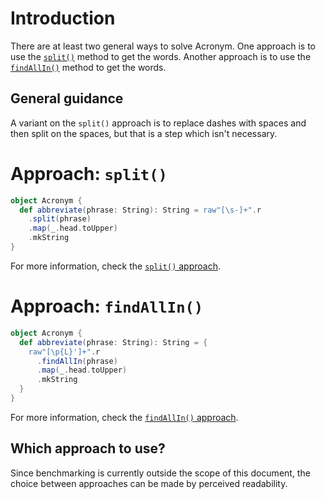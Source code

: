 # Introduction

There are at least two general ways to solve Acronym.
One approach is to use the [`split()`][split] method to get the words.
Another approach is to use the [`findAllIn()`][findallin] method to get the words.

## General guidance

A variant on the `split()` approach is to replace dashes with spaces and then split on the spaces, but that is a step
which isn't necessary.

# Approach: `split()`

```scala
object Acronym {
  def abbreviate(phrase: String): String = raw"[\s-]+".r
    .split(phrase)
    .map(_.head.toUpper)
    .mkString
}
```

For more information, check the [`split()` approach][approach-split].

# Approach: `findAllIn()`

```scala
object Acronym {
  def abbreviate(phrase: String): String = {
    raw"[\p{L}']+".r
      .findAllIn(phrase)
      .map(_.head.toUpper)
      .mkString
  }
}
```

For more information, check the [`findAllIn()` approach][approach-findallin].

## Which approach to use?

Since benchmarking is currently outside the scope of this document, the choice between approaches can be made by perceived readability.

[split]: https://www.scala-lang.org/api/2.12.7/scala/util/matching/Regex.html#split(toSplit:CharSequence):Array[String]
[findallin]: https://www.scala-lang.org/api/2.12.7/scala/util/matching/Regex.html#findAllIn(source:CharSequence):scala.util.matching.Regex.MatchIterator
[approach-split]: https://exercism.org/tracks/scala/exercises/acronym/approaches/split
[approach-findallin]: https://exercism.org/tracks/scala/exercises/acronym/approaches/findallin
